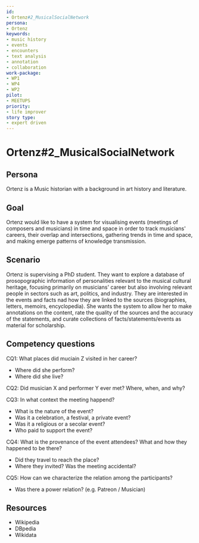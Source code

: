 ```yaml
---
id:
- Ortenz#2_MusicalSocialNetwork
persona:
- Ortenz
keywords:
- music history
- events
- encounters
- text analysis
- annotation
- collaboration
work-package:
- WP1
- WP4
- WP2
pilot:
- MEETUPS
priority:
- life improver
story type:
- expert driven
---
```

# Ortenz#2_MusicalSocialNetwork

## Persona

Ortenz is a Music historian with a background in art history and literature.

## Goal

Ortenz would like to have a system for visualising events (meetings of composers and musicians) in time and space in 
order to track musicians' careers, their overlap and intersections, gathering trends in time and space, and making 
emerge patterns of knowledge transmission.

## Scenario  

Ortenz is supervising a PhD student.
They want to explore a database of prosopographic information of personalities relevant to the musical cultural heritage, focusing primarily on
musicians' career but also involving relevant people in sectors such as art, politics, and industry.
They are interested in the events and facts nad how they are linked to the sources (biographies, letters, memoirs, encyclopedia).
She wants the system to allow her to make annotations on the content, rate the quality of the sources and the accuracy of the statements,
and curate collections of facts/statements/events as material for scholarship.

## Competency questions

CQ1: What places did muciain Z visited in her career?

* Where did she perform?
* Where did she live?

CQ2: Did musician X and performer Y ever met? Where, when, and why?

CQ3: In what context the meeting happend? 

* What is the nature of the event? 
* Was it a celebration, a festival, a private event?
* Was it a religious or a secolar event?
* Who paid to support the event?

CQ4: What is the provenance of the event attendees? What and how they happened to be there?

* Did they travel to reach the place?
* Where they invited? Was the meeting accidental?

CQ5: How can we characterize the relation among the participants?

* Was there a power relation? (e.g. Patreon / Musician)



## Resources
- Wikipedia
- DBpedia
- Wikidata
